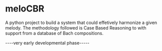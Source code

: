meloCBR
=======

A python project to build a system that could effetively harmonize a given
melody. The methodology followed is Case Based Reasoning to with support from a
database of Bach compositions.

----very early developmental phase-----
